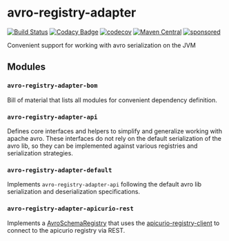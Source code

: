 # avro-registry-adapter

[![Build Status](https://github.com/holixon/avro-registry-adapter/workflows/Development%20branches/badge.svg)](https://github.com/holixon/avro-registry-adapter/actions)
[![Codacy Badge](https://app.codacy.com/project/badge/Grade/1f099f2971ed401ea1d8d55a7183a00c)](https://www.codacy.com/gh/holixon/avro-registry-adapter/dashboard?utm_source=github.com&amp;utm_medium=referral&amp;utm_content=holixon/avro-registry-adapter&amp;utm_campaign=Badge_Grade)
[![codecov](https://codecov.io/gh/holixon/avro-registry-adapter/branch/develop/graph/badge.svg?token=bjT1hlfnH4)](https://codecov.io/gh/holixon/avro-registry-adapter)
[![Maven Central](https://maven-badges.herokuapp.com/maven-central/io.holixon.avro/avro-registry-adapter-bom/badge.svg)](https://maven-badges.herokuapp.com/maven-central/io.holixon.avro/avro-registry-adapter-bom)
[![sponsored](https://img.shields.io/badge/sponsoredBy-Holisticon-RED.svg)](https://holisticon.de/)

Convenient support for working with avro serialization on the JVM

## Modules

### `avro-registry-adapter-bom`

Bill of material that lists all modules for convenient dependency definition.

### `avro-registry-adapter-api`

Defines core interfaces and helpers to simplify and generalize working with apache avro.
These interfaces do not rely on the default serialization of the avro lib, so they can be implemented against various
registries and serialization strategies.

### `avro-registry-adapter-default`

Implements `avro-registry-adapter-api` following the default avro lib serialization and deserialization specifications.

### `avro-registry-adapter-apicurio-rest`

Implements a [AvroSchemaRegistry](./extension/api/src/main/kotlin/AvroSchemaRegistry.kt) that uses the [apicurio-registry-client](https://github.com/Apicurio/apicurio-registry/tree/master/client) to connect to the apicurio registry via REST.
